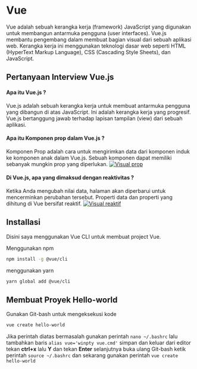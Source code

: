 # Vue

Vue adalah sebuah kerangka kerja (framework) JavaScript yang digunakan untuk membangun antarmuka pengguna (user interfaces). Vue.js membantu pengembang dalam membuat bagian visual dari sebuah aplikasi web. Kerangka kerja ini menggunakan teknologi dasar web seperti HTML (HyperText Markup Language), CSS (Cascading Style Sheets), dan JavaScript.

## Pertanyaan Interview Vue.js

#### Apa itu Vue.js ?
Vue.js adalah sebuah kerangka kerja untuk membuat antarmuka pengguna yang dibangun di atas JavaScript. Ini adalah kerangka kerja yang progresif. Vue.js bertanggung jawab terhadap lapisan tampilan (view) dari sebuah aplikasi.

#### Apa itu Komponen prop dalam Vue.js ?
Komponen Prop adalah cara untuk mengirimkan data dari komponen induk ke komponen anak dalam Vue.js. Sebuah komponen dapat memiliki sebanyak mungkin prop yang diperlukan.
[![Visual prop](https://stopbyte.com/uploads/default/original/1X/f822160a43e6ad9aafe62eed9c407a7bf3df388a.png)](https://www.google.com/url?sa=i&url=https%3A%2F%2Fstopbyte.com%2Ft%2Fhow-to-pass-data-to-a-child-component-in-vuejs%2F983&psig=AOvVaw2EiPzQp88kwFwMAo0wZRVy&ust=1718855779254000&source=images&cd=vfe&opi=89978449&ved=0CBEQjRxqFwoTCKie2qPj5oYDFQAAAAAdAAAAABAK)


#### Di Vue.js, apa yang dimaksud dengan reaktivitas ?
Ketika Anda mengubah nilai data, halaman akan diperbarui untuk mencerminkan perubahan tersebut. Properti data dan
properti yang dihitung di Vue bersifat reaktif.
[![Visual reaktif](https://v1.vuejs.org/images/data.png)](https://v1.vuejs.org/guide/reactivity.html)

## Installasi

Disini saya menggunakan Vue CLI untuk membuat project Vue.

Menggunakan npm
```bash
npm install -g @vue/cli
```
menggunakan yarn
```bash
yarn global add @vue/cli
```

## Membuat Proyek Hello-world

Gunakan Git-bash untuk mengeksekusi kode
```bash
vue create hello-world
```
Jika perintah diatas bermasalah gunakan perintah `nano ~/.bashrc` lalu tambahkan baris `alias vue='winpty vue.cmd'` simpan dan keluar dari editor tekan **ctrl+x** lalu **Y** dan tekan **Enter** selanjutnya buka ulang Git-bash ketik perintah `source ~/.bashrc` dan sekarang gunakan perintah `vue create hello-world`
